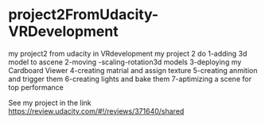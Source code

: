 # project2FromUdacity-VRDevelopment
my project2 from udacity in VRdevelopment 
my project 2 
do
1-adding 3d model to ascene
2-moving -scaling-rotation3d models
3-deploying my Cardboard Viewer
4-creating matrial and assign texture
5-creating anmition and trigger them
6-creating lights and bake them
7-aptimizing a scene for top performance

See my project in the link
https://review.udacity.com/#!/reviews/371640/shared



